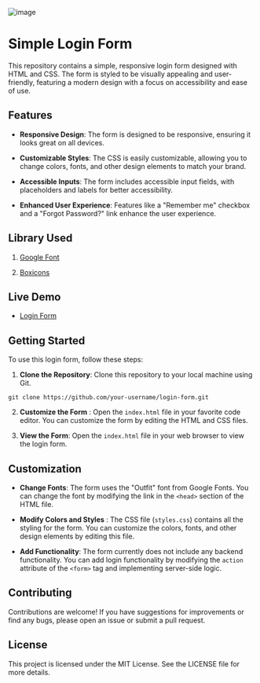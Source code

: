 ![image](https://github.com/BeatriceWambuiMbugua/login-form/assets/68596845/71f73e6f-f549-4c4f-9d0b-0e1d5e1f6d3a)

# Simple Login Form

This repository contains a simple, responsive login form designed with HTML and CSS. The form is styled to be visually appealing and user-friendly, featuring a modern design with a focus on accessibility and ease of use.

## Features

* **Responsive Design**: The form is designed to be responsive, ensuring it looks great on all devices.

* **Customizable Styles**: The CSS is easily customizable, allowing you to change colors, fonts, and other design elements to match your brand.

* **Accessible Inputs**: The form includes accessible input fields, with placeholders and labels for better accessibility.

* **Enhanced User Experience**: Features like a "Remember me" checkbox and a "Forgot Password?" link enhance the user experience.

## Library Used

1. [Google Font](https://fonts.google.com/)

2. [Boxicons](https://boxicons.com/)

## Live Demo

* [Login Form](https://beatricewambuimbugua.github.io/login-form/)

## Getting Started

To use this login form, follow these steps:

1. **Clone the Repository**: Clone this repository to your local machine using Git.

``` 
git clone https://github.com/your-username/login-form.git 
```

2. **Customize the Form** : Open the ```index.html``` file in your favorite code editor. You can customize the form by editing the HTML and CSS files.

3. **View the Form**: Open the ```index.html``` file in your web browser to view the login form.

## Customization

* **Change Fonts**: The form uses the "Outfit" font from Google Fonts. You can change the font by modifying the link in the ```<head>``` section of the HTML file.

* **Modify Colors and Styles** : The CSS file (```styles.css```) contains all the styling for the form. You can customize the colors, fonts, and other design elements by editing this file.

* **Add Functionality**: The form currently does not include any backend functionality. You can add login functionality by modifying the ```action``` attribute of the ```<form>``` tag and implementing server-side logic.


## Contributing
Contributions are welcome! If you have suggestions for improvements or find any bugs, please open an issue or submit a pull request.

## License

This project is licensed under the MIT License. See the LICENSE file for more details.
